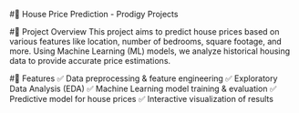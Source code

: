 #🏡 House Price Prediction - Prodigy Projects

#📌 Project Overview
This project aims to predict house prices based on various features like location, number of bedrooms, square footage, and more. Using Machine Learning (ML) models, we analyze historical housing data to provide accurate price estimations.

#🚀 Features
✅ Data preprocessing & feature engineering
✅ Exploratory Data Analysis (EDA)
✅ Machine Learning model training & evaluation
✅ Predictive model for house prices
✅ Interactive visualization of results
